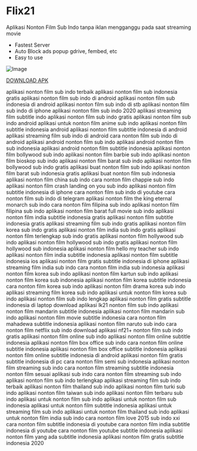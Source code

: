 # Flix21
Aplikasi Nonton Film Sub Indo tanpa iklan mengganggu pada saat streaming movie

- Fastest Server
- Auto Block ads popup gdrive, fembed, etc
- Easy to use

![Image](https://i.ibb.co/QfRnGT2/1.png)

[DOWNLOAD APK](https://drive.google.com/uc?export=download&id=18VX0Etl00H8eek4wJkXUOD8pA3n2njrs)

aplikasi nonton film sub indo terbaik
aplikasi nonton film sub indonesia gratis
aplikasi nonton film sub indo di android
aplikasi nonton film sub indonesia di android
aplikasi nonton film sub indo di stb
aplikasi nonton film sub indo di iphone
aplikasi nonton film sub indo 2020
aplikasi streaming film subtitle indo
aplikasi nonton film sub indo gratis
aplikasi nonton film sub indo android
aplikasi untuk nonton film anime sub indo
aplikasi nonton film subtitle indonesia android
aplikasi nonton film subtitle indonesia di android
aplikasi streaming film sub indo di android
cara nonton film sub indo di android
aplikasi android nonton film sub indo
aplikasi android nonton film sub indonesia
aplikasi android nonton film subtitle indonesia
aplikasi nonton film bollywood sub indo
aplikasi nonton film barbie sub indo
aplikasi nonton film bioskop sub indo
aplikasi nonton film barat sub indo
aplikasi nonton film bollywood sub indo gratis
aplikasi buat nonton film sub indo
aplikasi nonton film barat sub indonesia gratis
aplikasi buat nonton film sub indonesia
aplikasi nonton film china sub indo
cara nonton film chappie sub indo
aplikasi nonton film crash landing on you sub indo
aplikasi nonton film subtitle indonesia di iphone
cara nonton film sub indo di youtube
cara nonton film sub indo di telegram
aplikasi nonton film the king eternal monarch sub indo
cara nonton film filipina sub indo
aplikasi nonton film filipina sub indo
aplikasi nonton film barat full movie sub indo
aplikasi nonton film india subtitle indonesia gratis
aplikasi nonton film subtitle indonesia gratis
aplikasi streaming film sub indo gratis
aplikasi nonton film korea sub indo gratis
aplikasi nonton film india sub indo gratis
aplikasi nonton film terlengkap sub indo gratis
aplikasi nonton film hollywood sub indo
aplikasi nonton film hollywood sub indo gratis
aplikasi nonton film hollywood sub indonesia
aplikasi nonton film hello my teacher sub indo
aplikasi nonton film india subtitle indonesia
aplikasi nonton film subtitle indonesia ios
aplikasi nonton film gratis subtitle indonesia di iphone
aplikasi streaming film india sub indo
cara nonton film india sub indonesia
aplikasi nonton film korea sub indo
aplikasi nonton film kartun sub indo
aplikasi nonton film korea sub indonesia
aplikasi nonton film korea subtitle indonesia
cara nonton film korea sub indo
aplikasi nonton film drama korea sub indo
aplikasi streaming film korea sub indo
aplikasi untuk nonton film korea sub indo
aplikasi nonton film sub indo lengkap
aplikasi nonton film gratis subtitle indonesia di laptop
download aplikasi lk21 nonton film sub indo
aplikasi nonton film mandarin subtitle indonesia
aplikasi nonton film mandarin sub indo
aplikasi nonton film movie subtitle indonesia
cara nonton film mahadewa subtitle indonesia
aplikasi nonton film naruto sub indo
cara nonton film netflix sub indo
download aplikasi nf21+ nonton film sub indo gratis
aplikasi nonton film online sub indo
aplikasi nonton film online subtitle indonesia
aplikasi nonton film box office sub indo
cara nonton film online subtitle indonesia
aplikasi nonton film box office subtitle indonesia
aplikasi nonton film online subtitle indonesia di android
aplikasi nonton film gratis subtitle indonesia di pc
cara nonton film semi sub indonesia
aplikasi nonton film streaming sub indo
cara nonton film streaming subtitle indonesia
nonton film sesuai aplikasi sub indo
cara nonton film streaming sub indo
aplikasi nonton film sub indo terlengkap
aplikasi streaming film sub indo terbaik
aplikasi nonton film thailand sub indo
aplikasi nonton film turki sub indo
aplikasi nonton film taiwan sub indo
aplikasi nonton film terbaru sub indo
aplikasi untuk nonton film sub indo
aplikasi untuk nonton film sub indonesia
aplikasi untuk nonton film subtitle indonesia
aplikasi untuk streaming film sub indo
aplikasi untuk nonton film thailand sub indo
aplikasi untuk nonton film india sub indo
cara nonton film love 2015 sub indo xxi
cara nonton film subtitle indonesia di youtube
cara nonton film india subtitle indonesia di youtube
cara nonton film youtube subtitle indonesia
aplikasi nonton film yang ada subtitle indonesia
aplikasi nonton film gratis subtitle indonesia 2020
